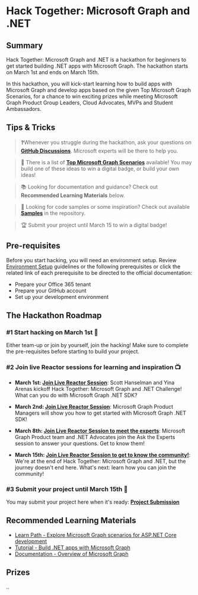 # Hack Together: Microsoft Graph and .NET

## Summary

Hack Together: Microsoft Graph and .NET is a hackathon for beginners to get started building .NET apps with Microsoft Graph. The hackathon starts on March 1st and ends on March 15th.

In this hackathon, you will kick-start learning how to build apps with Microsoft Graph and develop apps based on the given Top Microsoft Graph Scenarios, for a chance to win exciting prizes while meeting Microsoft Graph Product Group Leaders, Cloud Advocates, MVPs and Student Ambassadors.

## Tips & Tricks

> ❓Whenever you struggle during the hackathon, ask your questions on **[GitHub Discussions](https://aka.ms/hack-together/discussions)**. Microsoft experts will be there to help you.

> 📃 There is a list of **[Top Microsoft Graph Scenarios](/Top-Microsoft-Graph-Scenarios.md)** available! You may build one of these ideas to win a digital badge, or build your own ideas!

> 📚 Looking for documentation and guidance? Check out **Recommended Learning Materials** below.

> 🌟 Looking for code samples or some inspiration? Check out available **[Samples](/samples/samples.md)** in the repository.

> 🏆 Submit your project until March 15 to win a digital badge!

## Pre-requisites

Before you start hacking, you will need an environment setup. Review [Environment Setup](/Environment-Setup.md) guidelines or the following prerequisites or click the related link of each prerequisite to be directed to the official documentation:

* Prepare your Office 365 tenant
* Prepare your GitHub account
* Set up your development environment

## The Hackathon Roadmap

### #1 Start hacking on March 1st 🏁

Either team-up or join by yourself, join the hacking! Make sure to complete the pre-requisites before starting to build your project.

### #2 Join live Reactor sessions for learning and inspiration 📺

* **March 1st: [Join Live Reactor Session](https://aka.ms/hack-together/session01)**: Scott Hanselman and Yina Arenas kickoff Hack Together: Microsoft Graph and .NET Challenge! What can you do with Microsoft Graph .NET SDK?

* **March 2nd: [Join Live Reactor Session](https://aka.ms/hack-together/session02)**: Microsoft Graph Product Managers will show you how to get started with Microsoft Graph .NET SDK!

* **March 8th: [Join Live Reactor Session to meet the experts](https://aka.ms/hack-together/session03)**: Microsoft Graph Product team and .NET Advocates join the Ask the Experts session to answer your questions. Get to know them!

* **March 15th: [Join Live Reactor Session to get to know the community!](https://aka.ms/hack-together/session04)**: We're at the end of Hack Together: Microsoft Graph and .NET, but the journey doesn't end here. What's next: learn how you can join the community!

### #3 Submit your project until March 15th 🎯

You may submit your project here when it's ready: **[Project Submission](https://aka.ms/hack-together)**

## Recommended Learning Materials

* [Learn Path - Explore Microsoft Graph scenarios for ASP.NET Core development](https://learn.microsoft.com/en-us/training/paths/m365-msgraph-dotnet-core-scenarios/)
* [Tutorial - Build .NET apps with Microsoft Graph](https://learn.microsoft.com/en-us/graph/tutorials/dotnet?tabs=aad)
* [Documentation - Overview of Microsoft Graph](https://learn.microsoft.com/en-us/graph/overview)

## Prizes

..
